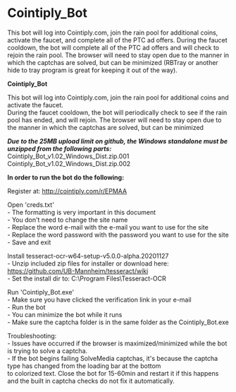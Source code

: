 # Cointiply_Bot
This bot will log into Cointiply.com, join the rain pool for additional coins, activate the faucet, and complete all of the PTC ad offers.   During the faucet cooldown, the bot will complete all of the PTC ad offers and will check to rejoin the rain pool. The browser will need to stay open due to the manner in which the captchas are solved, but can be minimized (RBTray or another hide to tray program is great for keeping it out of the way).

**Cointiply_Bot**

This bot will log into Cointiply.com, join the rain pool for additional coins and activate the faucet.  
During the faucet cooldown, the bot will periodically check to see if the rain pool has ended, and will rejoin.
The browser will need to stay open due to the manner in which the captchas are solved, but can be minimized

***Due to the 25MB upload limit on github, the Windows standalone must be unzipped from the following parts:***<br>
	Cointiply_Bot_v1.02_Windows_Dist.zip.001<br>
	Cointiply_Bot_v1.02_Windows_Dist.zip.002

**In order to run the bot do the following:**

Register at: http://cointiply.com/r/EPMAA

Open 'creds.txt'<br>
	- The formatting is very important in this document<br>
	- You don't need to change the site name<br>
	- Replace the word e-mail with the e-mail you want to use for the site<br>
	- Replace the word password with the password you want to use for the site<br>
	- Save and exit<br>

Install tesseract-ocr-w64-setup-v5.0.0-alpha.20201127<br>
	- Unzip included zip files for installer or download here: https://github.com/UB-Mannheim/tesseract/wiki<br>
	- Set the install dir to: C:\Program Files\Tesseract-OCR<br>

Run 'Cointiply_Bot.exe'<br>
	- Make sure you have clicked the verification link in your e-mail<br>
	- Run the bot<br>
	- You can minimize the bot while it runs<br>
	- Make sure the captcha folder is in the same folder as the Cointiply_Bot.exe

Troubleshooting:<br>
	- Issues have occurred if the browser is maximized/minimized while the bot is trying to solve a captcha.<br>
	- If the bot begins failing SolveMedia captchas, it's because the captcha type has changed from the loading bar at the bottom<br>
	  to colorized text.  Close the bot for 15-60min and restart it if this happens and the built in captcha checks do not fix it automatically.<br>

